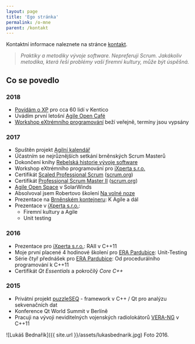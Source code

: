 ```yaml
---
layout: page
title: 'Ego stránka'
permalink: /o-mne
parent: /kontakt
---
```


Kontaktní informace naleznete na stránce [kontakt](/kontakt).

> *Praktiky a metodiky vývoje software.
> Nepreferuji Scrum.
> Jakákoliv metodika, která řeší problémy vaší firemní kultury, může být úspěšná.*

## Co se povedlo

### 2018

- [Povídám o XP](https://www.facebook.com/events/373745716426679/) pro cca 60 lidí v Kentico
- Uvádím první letošní [Agile Open Café](https://agilniasociace.cz/info/agile-open-cafe-brno-v-roce-2018/)
- [Workshop eXtrémního programování](/sluzby) beží veřejně, termíny jsou vypsány

### 2017

- Spuštěn projekt [Agilní kalendář](http://agilnikalendar.cz)
- Účastním se nejrůznějších setkání brněnských Scrum Masterů
- Dokončení knihy [Rebelská historie vývoje software](/knihy)
- Workshop eXtrémního programování pro [iXperta s.r.o.](http://www.ixperta.com/)
- Certifikát [Scaled Professional Scrum](https://www.scrum.org/certification-list) ([scrum.org](https://www.scrum.org))
- Certifikát [Professional Scrum Master II](https://www.scrum.org/certification-list) ([scrum.org](https://www.scrum.org))
- [Agile Open Space](http://www.agileopenspace.cz/) v SolarWinds
- Absolvoval jsem Robertovo školení [Na volné noze](http://navolnenoze.cz/)
- Prezentace na [Brněnském kontejneru](https://www.facebook.com/events/302801320118015/): K Agile a dál
- Prezentace v [iXperta s.r.o.](http://www.ixperta.com/):
  - Firemní kultury a Agile
  - Unit testing

### 2016

- Prezentace pro [iXperta s.r.o.](http://www.ixperta.com/): RAII v C++11
- Moje první placené 4 hodinové školení pro [ERA Pardubice](http://www.era.aero/): Unit-Testing
- Série čtyř přednášek pro [ERA Pardubice](http://www.era.aero/): Od procedurálního programování k C++11
- Certifikát *Qt Essentials* a pokročilý *Core C++*

### 2015

- Privátní projekt [puzzleSEQ](https://github.com/puzzleSEQ) - framework v C++ / Qt pro analýzu sekvenačních dat
- Konference Qt World Summit v Berlíně
- Pracuji na vývoji neviditelných vojenských radiolokátorů [VERA-NG](https://cs.wikipedia.org/wiki/Pasivn%C3%AD_radiolok%C3%A1tor_V%C4%9Bra) v C++11

![Lukáš Bednařík]({{ site.url }}/assets/lukasbednarik.jpg)
Foto 2016.
